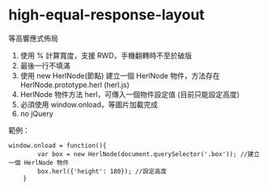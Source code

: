 # high-equal-response-layout
等高響應式佈局

1. 使用 % 計算寬度，支援 RWD，手機翻轉時不至於破版
2. 最後一行不填滿
3. 使用 new HerlNode(節點) 建立一個 HerlNode 物件，方法存在 HerlNode.prototype.herl (herl.js)
4. HerlNode 物件方法 herl，可傳入一個物件設定值 (目前只能設定高度)
5. 必須使用 window.onload，等圖片加載完成
6. no jQuery

範例：

    window.onload = function(){
			var box = new HerlNode(document.querySelector('.box')); //建立一個 HerlNode 物件
			box.herl({'height': 180}); //設定高度
		}
